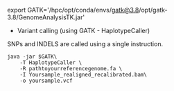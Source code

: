 export GATK='/hpc/opt/conda/envs/gatk@3.8/opt/gatk-3.8/GenomeAnalysisTK.jar'

* Variant calling (using GATK - HaplotypeCaller)

SNPs and INDELS are called using a single instruction.

```
java -jar $GATK\
    -T HaplotypeCaller \
    -R pathtoyourreferencegenome.fa \
    -I Yoursample_realigned_recalibrated.bam\
    -o yoursample.vcf
```

